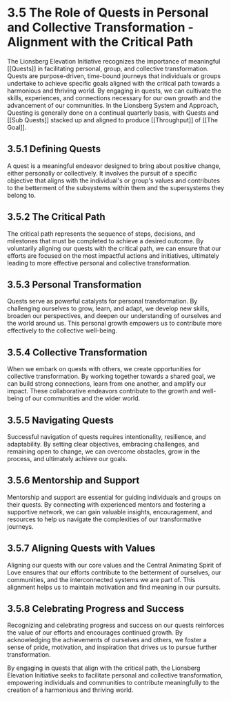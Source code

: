# 3.5 The Role of Quests in Personal and Collective Transformation - Alignment with the Critical Path

The Lionsberg Elevation Initiative recognizes the importance of meaningful [[Quests]] in facilitating personal, group, and collective transformation. Quests are purpose-driven, time-bound journeys that individuals or groups undertake to achieve specific goals aligned with the critical path towards a harmonious and thriving world. By engaging in quests, we can cultivate the skills, experiences, and connections necessary for our own growth and the advancement of our communities. In the Lionsberg System and Approach, Questing is generally done on a continual quarterly basis, with Quests and [[Sub Quests]] stacked up and aligned to produce [[Throughput]] of [[The Goal]]. 

## 3.5.1 Defining Quests

A quest is a meaningful endeavor designed to bring about positive change, either personally or collectively. It involves the pursuit of a specific objective that aligns with the individual's or group's values and contributes to the betterment of the subsystems within them and the supersystems they belong to.

## 3.5.2 The Critical Path

The critical path represents the sequence of steps, decisions, and milestones that must be completed to achieve a desired outcome. By voluntarily aligning our quests with the critical path, we can ensure that our efforts are focused on the most impactful actions and initiatives, ultimately leading to more effective personal and collective transformation.

## 3.5.3 Personal Transformation

Quests serve as powerful catalysts for personal transformation. By challenging ourselves to grow, learn, and adapt, we develop new skills, broaden our perspectives, and deepen our understanding of ourselves and the world around us. This personal growth empowers us to contribute more effectively to the collective well-being.

## 3.5.4 Collective Transformation

When we embark on quests with others, we create opportunities for collective transformation. By working together towards a shared goal, we can build strong connections, learn from one another, and amplify our impact. These collaborative endeavors contribute to the growth and well-being of our communities and the wider world.

## 3.5.5 Navigating Quests

Successful navigation of quests requires intentionality, resilience, and adaptability. By setting clear objectives, embracing challenges, and remaining open to change, we can overcome obstacles, grow in the process, and ultimately achieve our goals.

## 3.5.6 Mentorship and Support

Mentorship and support are essential for guiding individuals and groups on their quests. By connecting with experienced mentors and fostering a supportive network, we can gain valuable insights, encouragement, and resources to help us navigate the complexities of our transformative journeys.

## 3.5.7 Aligning Quests with Values

Aligning our quests with our core values and the Central Animating Spirit of Love ensures that our efforts contribute to the betterment of ourselves, our communities, and the interconnected systems we are part of. This alignment helps us to maintain motivation and find meaning in our pursuits.

## 3.5.8 Celebrating Progress and Success

Recognizing and celebrating progress and success on our quests reinforces the value of our efforts and encourages continued growth. By acknowledging the achievements of ourselves and others, we foster a sense of pride, motivation, and inspiration that drives us to pursue further transformation.

By engaging in quests that align with the critical path, the Lionsberg Elevation Initiative seeks to facilitate personal and collective transformation, empowering individuals and communities to contribute meaningfully to the creation of a harmonious and thriving world.